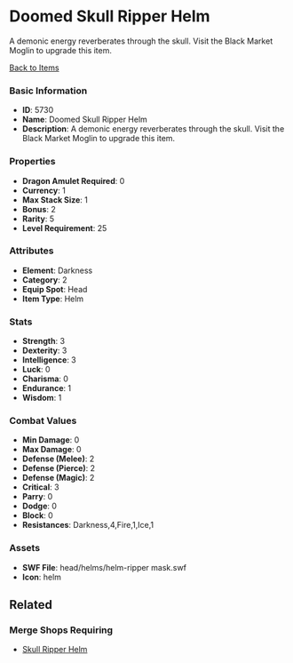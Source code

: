 # Doomed Skull Ripper Helm

A demonic energy reverberates through the skull. Visit the Black Market Moglin to upgrade this item.

[Back to Items](../items.md)

### Basic Information

- **ID**: 5730
- **Name**: Doomed Skull Ripper Helm
- **Description**: A demonic energy reverberates through the skull. Visit the Black Market Moglin to upgrade this item.

### Properties

- **Dragon Amulet Required**: 0
- **Currency**: 1
- **Max Stack Size**: 1
- **Bonus**: 2
- **Rarity**: 5
- **Level Requirement**: 25

### Attributes

- **Element**: Darkness
- **Category**: 2
- **Equip Spot**: Head
- **Item Type**: Helm

### Stats

- **Strength**: 3
- **Dexterity**: 3
- **Intelligence**: 3
- **Luck**: 0
- **Charisma**: 0
- **Endurance**: 1
- **Wisdom**: 1

### Combat Values

- **Min Damage**: 0
- **Max Damage**: 0
- **Defense (Melee)**: 2
- **Defense (Pierce)**: 2
- **Defense (Magic)**: 2
- **Critical**: 3
- **Parry**: 0
- **Dodge**: 0
- **Block**: 0
- **Resistances**: Darkness,4,Fire,1,Ice,1

### Assets

- **SWF File**: head/helms/helm-ripper mask.swf
- **Icon**: helm

## Related

### Merge Shops Requiring

- [Skull Ripper Helm](../merge-shops/90-skull-ripper-helm.md)

